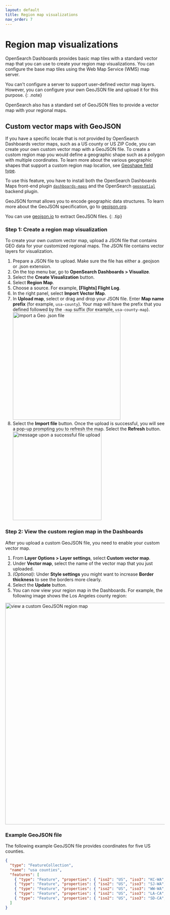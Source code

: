 ```yaml
---
layout: default
title: Region map visualizations
nav_order: 7
---
```


# Region map visualizations

OpenSearch Dashboards provides basic map tiles with a standard vector map that you can use to create your region map visualizations. You can configure the base map tiles using the Web Map Service (WMS) map server.

You can't configure a server to support user-defined vector map layers. However, you can configure your own GeoJSON file and upload it for this purpose.
{: .note}

OpenSearch also has a standard set of GeoJSON files to provide a vector map with your regional maps.

## Custom vector maps with GeoJSON

If you have a specific locale that is not provided by OpenSearch Dashboards vector maps, such as a US county or US ZIP Code, you can create your own custom vector map with a GeoJSON file. To create a custom region map you would define a geographic shape such as a polygon with multiple coordinates. To learn more about the various geographic shapes that support a custom region map location, see [Geoshape field type]({{site.url}}{{site.baseurl}}/opensearch/supported-field-types/geo-shape/).

To use this feature, you have to install both the OpenSearch Dashboards Maps front-end plugin [`dashboards-maps`](https://github.com/opensearch-project/dashboards-maps) and the OpenSearch [`geospatial`](https://github.com/opensearch-project/geospatial) backend plugin.

GeoJSON format allows you to encode geographic data structures. To learn more about the GeoJSON specification, go to [geojson.org](https://geojson.org/).

You can use [geojson.io](https://geojson.io/#map=2/20.0/0.0) to extract GeoJSON files.
{: .tip}

### Step 1: Create a region map visualization

To create your own custom vector map, upload a JSON file that contains GEO data for your customized regional maps. The JSON file contains vector layers for visualization.

<!--with step 1, step 2 headings, we don't need this link anymore, but saving it in-case doc gets rewritten to remove the steps. 
To view your region map in OpenSearch Dashboards, see [View custom region map in the Dashboards]({{site.url}}{{site.baseurl}}/dashboards/geojson-regionmaps/#view-custom-region-map-in-the-dashboards).
-->

1. Prepare a JSON file to upload. Make sure the file has either a .geojson or .json extension.
1. On the top menu bar, go to **OpenSearch Dashboards > Visualize**.
1. Select the **Create Visualization** button.
1. Select **Region Map**.
1. Choose a source. For example, **[Flights] Flight Log**.
1. In the right panel, select **Import Vector Map**. 
1. In **Upload map**, select or drag and drop your JSON file.
Enter **Map name prefix** (for example, `usa-county`). Your map will have the prefix that you defined followed by the `-map` suffix (for example, `usa-county-map`). <img src="{{site.url}}{{site.baseurl}}/images/import-geojson-file.png" alt="import a Geo .json file" width="340"/>
1. Select the **Import file** button.
Once the upload is successful, you will see a pop-up prompting you to refresh the map. Select the **Refresh** button. <img src="{{site.url}}{{site.baseurl}}/images/upload-success.png" alt="message upon a successful file upload" width="280"/>

### Step 2: View the custom region map in the Dashboards

After you upload a custom GeoJSON file, you need to enable your custom vector map.

1. From **Layer Options > Layer settings**, select **Custom vector map**.
1. Under **Vector map**, select the name of the vector map that you just uploaded.
1. *(Optional):* Under **Style settings** you might want to increase **Border thickness** to see the borders more clearly.
1. Select the **Update** button.
1. You can now view your region map in the Dashboards. For example, the following image shows the Los Angeles county region: 
<img src="{{site.url}}{{site.baseurl}}/images/county-regionmap.png" alt="view a custom GeoJSON region map" width="700"/>

### Example GeoJSON file

The following example GeoJSON file provides coordinates for five US counties.

```json
{
  "type": "FeatureCollection",
  "name": "usa counties",
  "features": [
    { "type": "Feature", "properties": { "iso2": "US", "iso3": "KC-WA", "name": "King County", "country": "US", "county": "KC" }, "geometry": { "type": "Polygon", "coordinates":[[[-122.43713378906249,48.57842428752037],[-122.3712158203125,48.26491251331118],[-122.36022949218749,48.14043243818811],[-122.244873046875,48.026672195436014],[-122.2723388671875,47.916342040161155],[-122.4151611328125,47.82053186746053],[-122.4591064453125,47.69867153529717],[-122.398681640625,47.56911375866714],[-122.3272705078125,47.48380086737799],[-122.3382568359375,47.368594345213374],[-122.45361328124999,47.29040793812928],[-122.607421875,47.26804770458176],[-122.574462890625,47.09630525444073],[-122.50305175781249,46.924007100770275],[-122.354736328125,46.86394700508323],[-122.1185302734375,46.856434763486966],[-121.65710449218749,46.89023157359399],[-121.4483642578125,46.976504510552],[-121.3604736328125,47.05515408550348],[-121.28356933593749,47.212105775622426],[-121.2176513671875,47.35371061951363],[-121.0748291015625,47.468949677672484],[-120.9979248046875,47.56540738772852],[-120.9210205078125,47.724544549099676],[-120.8551025390625,48.026672195436014],[-120.87158203125,48.184401125107684],[-120.948486328125,48.37449671682332],[-121.1077880859375,48.542068763606466],[-121.5087890625,48.56388521347092],[-121.87683105468749,48.545705491847464],[-122.06909179687501,48.55297816440071],[-122.3052978515625,48.5493419587775],[-122.43713378906249,48.57842428752037]]] } },
    { "type": "Feature", "properties": { "iso2": "US", "iso3": "SJ-WA", "name": "San Juan County", "country": "US", "county": "SJ" }, "geometry": { "type": "Polygon", "coordinates":[[[-122.96173095703125,48.73807825631017],[-123.04962158203124,48.71452483966837],[-123.1512451171875,48.66012869453836],[-123.19244384765625,48.61656946813302],[-123.17596435546876,48.56206753526866],[-123.14849853515625,48.5275192374508],[-123.07708740234374,48.480204398955145],[-122.98645019531249,48.45653041501911],[-122.8875732421875,48.44195631996267],[-122.8106689453125,48.438312142641244],[-122.78594970703126,48.44560023585716],[-122.78594970703126,48.505687108189804],[-122.78320312499999,48.545705491847464],[-122.79144287109375,48.59477574898104],[-122.77496337890625,48.62383195130112],[-122.7557373046875,48.65105695744785],[-122.73651123046874,48.69821216562637],[-122.84637451171874,48.72358515157852],[-122.96173095703125,48.73807825631017]]] } },
    { "type": "Feature", "properties": { "iso2": "US", "iso3": "WW-WA", "name": "Walla Walla County", "country": "US", "county": "WW" }, "geometry": { "type": "Polygon", "coordinates":[[[-118.33442687988281,46.09204333606358],[-118.34884643554688,46.088709905656856],[-118.37047576904297,46.07561233580712],[-118.38249206542967,46.0653702518009],[-118.3838653564453,46.05298193687039],[-118.3787155151367,46.04416548185682],[-118.3656692504883,46.03558595870985],[-118.35159301757811,46.030818981314766],[-118.33339691162111,46.02819696848244],[-118.3114242553711,46.02938880791639],[-118.29666137695312,46.03201076421151],[-118.2784652709961,46.038922598236],[-118.2722854614258,46.0536967228988],[-118.2619857788086,46.076564991185734],[-118.25752258300781,46.092757616368665],[-118.2630157470703,46.10513700514936],[-118.29288482666016,46.10085214663405],[-118.31794738769531,46.09680503002718],[-118.33442687988281,46.09204333606358]]] } },
    { "type": "Feature", "properties": { "iso2": "US", "iso3": "LA-CA", "name": "Los Angeles County", "country": "US", "county": "LA" }, "geometry": { "type": "Polygon", "coordinates":[[[-118.71826171875,34.07086232376631],[-118.69628906249999,34.03445260967645],[-118.56994628906249,34.02990029603907],[-118.487548828125,33.957030069982316],[-118.37219238281249,33.86129311351553],[-118.45458984375,33.75631505992707],[-118.33923339843749,33.715201644740844],[-118.22937011718749,33.75631505992707],[-118.1414794921875,33.678639851675555],[-117.9107666015625,33.578014746143985],[-117.75146484375,33.4955977448657],[-117.55920410156249,33.55512901742288],[-117.3065185546875,33.5963189611327],[-117.0703125,33.67406853374198],[-116.69677734375,34.06176136129718],[-116.9439697265625,34.28445325435288],[-117.18017578125,34.42956713470528],[-117.3779296875,34.542762387234845],[-117.62512207031251,34.56990638085636],[-118.048095703125,34.615126683462194],[-118.44909667968749,34.542762387234845],[-118.61938476562499,34.38877925439021],[-118.740234375,34.21180215769026],[-118.71826171875,34.07086232376631]]] } },
    { "type": "Feature", "properties": { "iso2": "US", "iso3": "SD-CA", "name": "San Diego County", "country": "US", "county": "SD" }, "geometry": { "type": "Polygon", "coordinates":[[[-117.23510742187501,32.861132322810946],[-117.2406005859375,32.75494243654723],[-117.1636962890625,32.68099643258195],[-117.14172363281251,32.58384932565662],[-117.09228515624999,32.46342595776104],[-117.0538330078125,32.29177633471201],[-116.96044921875,32.194208672875384],[-116.85607910156249,32.16631295696736],[-116.6748046875,32.20350534542368],[-116.3671875,32.319633552035214],[-116.1474609375,32.55144352864431],[-116.1639404296875,32.80574473290688],[-116.4111328125,33.073130945006625],[-116.72973632812499,33.08233672856376],[-117.09228515624999,32.99484290420988],[-117.2515869140625,32.96258644191747], [-117.23510742187501,32.861132322810946]]] } }
  ]
}

```
